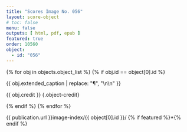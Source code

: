 ```yaml
---
title: "Scores Image No. 056"
layout: score-object
# toc: false
menu: false
outputs: [ html, pdf, epub ]
featured: true
order: 10560
object:
  - id: "056"
---
```


{% for obj in objects.object_list %}
{% if obj.id == object[0].id %}

{{ obj.extended_caption | replace: "¶", "\n\n" }}

{{ obj.credit }} {.object-credit}

{% endif %}
{% endfor %}

<div class="object-credit object-url is-print-only">

{{ publication.url }}image-index/{{ object[0].id }}/ {% if featured %}*{% endif %}

</div>
